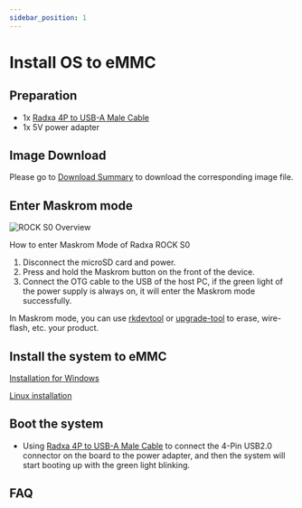 ```yaml
---
sidebar_position: 1
---
```


# Install OS to eMMC

## Preparation

- 1x [Radxa 4P to USB-A Male Cable](/rockpi/rocks0/getting-started/preparation#usb-otg-cable)
- 1x 5V power adapter

## Image Download

Please go to [Download Summary](/rockpi/rocks0/getting-started/download.md) to download the corresponding image file.

## Enter Maskrom mode

![ROCK S0 Overview](/img/rockpi/s0/mark_rock_pi_s0.webp)

How to enter Maskrom Mode of Radxa ROCK S0

1. Disconnect the microSD card and power.
2. Press and hold the Maskrom button on the front of the device.
3. Connect the OTG cable to the USB of the host PC, if the green light of the power supply is always on, it will enter the Maskrom mode successfully.

In Maskrom mode, you can use [rkdevtool](../low-level-dev/rkdevtool) or [upgrade-tool](../low-level-dev/upgrade-tool) to erase, wire-flash, etc. your product.

## Install the system to eMMC

[Installation for Windows](../low-level-dev/rkdevtool)

[Linux installation](../low-level-dev/rkdeveloptool)

## Boot the system

- Using [Radxa 4P to USB-A Male Cable](/rockpi/rocks0/getting-started/preparation#usb-otg-cable) to connect the 4-Pin USB2.0 connector on the board to the power adapter, and then the system will start booting up with the green light blinking.

## FAQ
